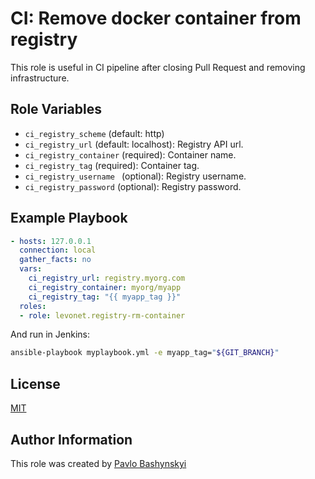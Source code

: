 # CI: Remove docker container from registry

This role is useful in CI pipeline after closing Pull Request and removing infrastructure.

## Role Variables

- `ci_registry_scheme` (default: http)
- `ci_registry_url` (default: localhost): Registry API url.
- `ci_registry_container` (required): Container name.
- `ci_registry_tag` (required): Container tag.
- `ci_registry_username ` (optional): Registry username.
- `ci_registry_password` (optional): Registry password.

## Example Playbook

```yaml
- hosts: 127.0.0.1
  connection: local
  gather_facts: no
  vars:
    ci_registry_url: registry.myorg.com
    ci_registry_container: myorg/myapp
    ci_registry_tag: "{{ myapp_tag }}"
  roles:
  - role: levonet.registry-rm-container
```

And run in Jenkins:

```bash
ansible-playbook myplaybook.yml -e myapp_tag="${GIT_BRANCH}"
```

## License

[MIT](https://opensource.org/licenses/MIT)

## Author Information

This role was created by [Pavlo Bashynskyi](https://github.com/levonet)
